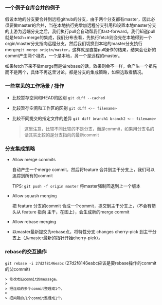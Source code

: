 ### 一个例子仓库合并的例子

假设本地的分支要合并到远程github的分支，由于两个分支都有master，因此必须要做master的合并，当在本地执行完增加远程分支引用和设置本地master分支的上游为远端分支之后，我们执行pull会自动帮我们fast-forward。我们知道pull就是fetch+merge的集成，我们分布去看，先执行fetch则会先在本地得到一个orgin/master分支指向远程分支，然后我们切换到本地的master分支执行merge`git merge origin/master`，这样就是直接pull操作的结果，结果会让新的commt产生两个祖先，一个是本地，另一个是远程的master。

如果fetch下来不做merge而是做rebase的话，效果则会不一样，会产生一个祖先而不是两个，具体不再这里讨论。都是分支的集成策略，如果选取看情况。

### 一些常见的工作场景 / 操作

- 比较暂存空间和HEAD的区别 `git diff --cached`

- 比较暂存空间和工作区的区别 `git diff <-- filename>`

- 比较不同提交的指定文件的差异 `git diff branch1 branch2 <-- filename>`

  > 这里注意，比较不同比较的不是分支，而是commit，如果用分支名的话其实比较的是分支指向的最新commit


### 分支集成策略

- Allow merge commits

  自动产生一个merge commit，然后将feature 合并到主干分支上，我们可以追踪到所有的commit

  TIPS: `git push -f origin master` 将master强制回退到上一个版本

- Allow squash merging

  把 feature 分支的commit  合成一个commit，提交到主干分支上，（不会有箭头从 feature 指向 主干，在图上），会生成新的merge commit

- Allow rebase merging

- 以master最新提交为rebase点，将特性分支 changes cherry-pick 到主干分支上（从master最新的指针开始cherry-pick）。

### rebase的交互操作
`git rebase -i 27d2f8146eabc` (27d2f8146eabc应该是要rebase操作的commit的父commit)

	> 修改老旧commit的message。
	>
	> 把连续的多个commit整理成1个。
	>
	> 把间隔的几个commit整理成1个。 
